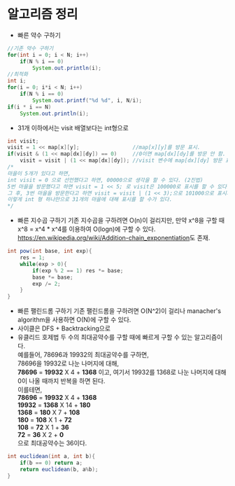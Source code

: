 # 알고리즘 정리
- 빠른 약수 구하기
```java
//기존 약수 구하기
for(int i = 0; i < N; i++)
    if(N % i == 0)
        System.out.println(i);
//최적화
int i;
for(i = 0; i*i < N; i++)
    if(N % i == 0)
        System.out.printf("%d %d", i, N/i);
if(i * i == N)
    System.out.println(i);
```
- 31개 이하에서는 visit 배열보다는 int형으로
```java
int visit;
visit = 1 << map[x][y];                 //map[x][y]를 방문 표시.
if(visit & (1 << map[dx][dy]) == 0)     //0이면 map[dx][dy]를 방문 안 함.
    visit = visit | (1 << map[dx][dy]); //visit 변수에 map[dx][dy] 방문 표시.
/*
마을이 5개가 있다고 하면,
int visit = 0 으로 선언했다고 하면, 00000으로 생각을 할 수 있다. (2진법)
5번 마을을 방문했다고 하면 visit = 1 << 5; 로 visit은 100000로 표시를 할 수 있다.
그 후, 3번 마을을 방문한다고 하면 visit = visit | (1 << 3);으로 101000으로 표시가 가능하다.
이렇게 int 형 하나만으로 31개의 마을에 대해 표시를 할 수가 있다.
*/
```
- 빠른 지수곱 구하기
기존 지수곱을 구하려면 O(n)이 걸리지만, 만약 x^8을 구할 때 x^8 = x^4 * x^4를 이용하여 O(logn)에 구할 수 있다.
<https://en.wikipedia.org/wiki/Addition-chain_exponentiation>도 존재.
```java
int pow(int base, int exp){
    res = 1;
    while(exp > 0){
        if(exp % 2 == 1) res *= base;
        base *= base;
        exp /= 2;
    }
}
```
- 빠른 팰린드롬 구하기
기존 팰린드롬을 구하려면 O(N^2)이 걸리나 manacher's algorithm을 사용하면 O(N)에 구할 수 있다.
- 사이클은 DFS + Backtracking으로
- 유클리드 호제법
두 수의 최대공약수를 구할 때에 빠르게 구할 수 있는 알고리즘이다.<br>
예를들어, 78696과 19932의 최대공약수를 구하면,<br>
78696을 19932로 나눈 나머지에 대해,<br>
**78696** = **19932** X 4 + **1368** 이고, 여기서 19932를 1368로 나눈 나머지에 대해 0이 나올 때까지 반복을 하면 된다.<br>
이를테면,<br>
**78696** = **19932** X 4 + **1368**<br>
**19932** = **1368** X 14 + **180**<br>
**1368** = **180** X 7 + **108**<br>
**180** = **108** X 1 + **72**<br>
**108** = **72** X 1 + **36**<br>
**72** = **36** X 2 + **0**<br>
으로 최대공약수는 36이다.
```java
int euclidean(int a, int b){
    if(b == 0) return a;
    return euclidean(b, a%b);
}
```
